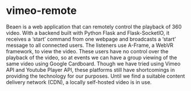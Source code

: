 # vimeo-remote
Beaen is a web application that can remotely control the playback of 360 video.  With a backend built with Python Flask and Flask-SocketIO, it receives a ‘start’ command from one webpage and broadcasts a ‘start’ message to all connected users. The listeners use A-Frame, a WebVR framework, to view the video.  These users have no control over the playback of the video, so at events we can have a group viewing of the same video using Google Cardboard.  Though we have tried using Vimeo API and Youtube Player API, these platforms still have shortcomings in providing the technology for our purposes. Until we find a suitable content delivery network (CDN), a locally self-hosted video is in use.
